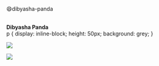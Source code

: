 :smile:dibyasha-panda


<br> **Dibyasha Panda** <br>
p {
  display: inline-block;
  height: 50px;
  background: grey;
}
<p><a href="https://linkedin.com/"><img src="https://github.com/DibyashaPanda/dibyasha-panda/blob/master/images/linkedin.png"></a></p>
<p><a href="https://gmail.com/"><img src="https://github.com/DibyashaPanda/dibyasha-panda/blob/master/images/gmail.png"></a></p>

